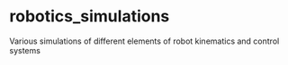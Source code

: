 # robotics_simulations
Various simulations of different elements of robot kinematics and control systems
